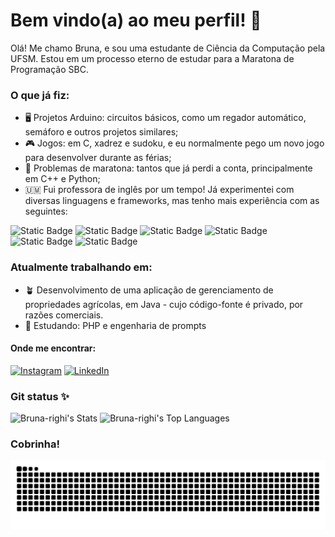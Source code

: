 # Bem vindo(a) ao meu perfil! 🌸
Olá! Me chamo Bruna, e sou uma estudante de Ciência da Computação pela UFSM. Estou em um processo eterno de estudar para a Maratona de Programação SBC.
### O que já fiz:
 - 🖥 Projetos Arduino: circuitos básicos, como um regador automático, semáforo e outros projetos similares;
 - 🎮 Jogos: em C, xadrez e sudoku, e eu normalmente pego um novo jogo para desenvolver durante as férias;
 - 🧾 Problemas de maratona: tantos que já perdi a conta, principalmente em C++ e Python;
 - 🇺🇲 Fui professora de inglês por um tempo!
Já experimentei com diversas linguagens e frameworks, mas tenho mais experiência com as seguintes:

![Static Badge](https://img.shields.io/badge/Java-lightgrey?style=for-the-badge&logo=java&logoColor=white)
![Static Badge](https://img.shields.io/badge/PHP-darkblue?style=for-the-badge&logo=php&logoColor=white)
![Static Badge](https://img.shields.io/badge/Laravel-red?style=for-the-badge&logo=laravel&logoColor=white)
![Static Badge](https://img.shields.io/badge/C++-blue?style=for-the-badge&logo=cplusplus&logoColor=white)
![Static Badge](https://img.shields.io/badge/Python-yellow?style=for-the-badge&logo=python&logoColor=white)
![Static Badge](https://img.shields.io/badge/R-grey?style=for-the-badge&logo=r&logoColor=white)

### Atualmente trabalhando em:
 - 🪴 Desenvolvimento de uma aplicação de gerenciamento de propriedades agrícolas, em Java - cujo código-fonte é privado, por razões comerciais.
 - 📖 Estudando: PHP e engenharia de prompts

#### Onde me encontrar:
[![Instagram](https://img.shields.io/badge/Instagram-1?style=for-the-badge&color=purple&logo=instagram)](https://www.instagram.com/bru_righi/)
[![LinkedIn](https://img.shields.io/badge/LinkedIn-blue?style=for-the-badge&logo=linkedin&)](https://www.linkedin.com/in/bruna-righi/)

### Git status ✨
![Bruna-righi's Stats](https://github-readme-stats.vercel.app/api?username=Bruna-righi&theme=buefy&show_icons=true&hide_border=true&count_private=true)
![Bruna-righi's Top Languages](https://github-readme-stats.vercel.app/api/top-langs/?username=Bruna-righi&theme=buefy&show_icons=true&hide_border=true&layout=compact)

### Cobrinha!
<picture>
  <source media="(prefers-color-scheme: dark)" srcset="https://raw.githubusercontent.com/Bruna-righi/Bruna-righi/output/github-contribution-grid-snake-dark.svg">
  <source media="(prefers-color-scheme: light)" srcset="https://raw.githubusercontent.com/Bruna-righi/Bruna-righi/output/github-contribution-grid-snake.svg">
  <img alt="github contribution grid snake animation" src="https://raw.githubusercontent.com/Bruna-righi/Bruna-righi/output/github-contribution-grid-snake.svg">
</picture>

